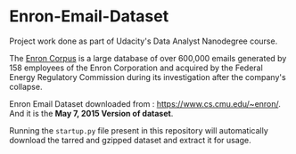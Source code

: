 # Enron-Email-Dataset
Project work done as part of Udacity's  Data Analyst Nanodegree course.

The [Enron Corpus](https://en.wikipedia.org/wiki/Enron_Corpus) is a large database of over 600,000 emails generated by 158 employees of the Enron Corporation and acquired by the Federal Energy Regulatory Commission during its investigation after the company's collapse.

Enron Email Dataset downloaded from : https://www.cs.cmu.edu/~enron/.  
And it is the __May 7, 2015 Version of dataset__.

Running the `startup.py` file present in this repository will automatically download the tarred and gzipped dataset and extract it for usage.  



